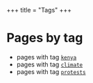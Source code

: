 +++
title = "Tags"
+++

# Pages by tag

* pages with tag [`kenya`](/tag/kenya/)
* pages with tag [`climate`](/tag/climate/)
* pages with tag [`protests`](/tag/protests/)



